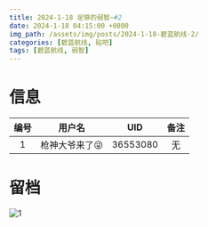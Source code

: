 ```yaml
---
title: 2024-1-18 足够的弱智~#2
date: 2024-1-18 04:15:00 +0800
img_path: /assets/img/posts/2024-1-18-碧蓝航线-2/
categories: [碧蓝航线, 贴吧]
tags: [碧蓝航线, 弱智]
---
```


# 信息

| 编号 |    用户名     |   UID    | 备注 |
| :--: | :-----------: | :------: | :--: |
|  1   | 枪神大爷来了😜 | 36553080 |  无  |

# 留档

![1](1.jpg)


